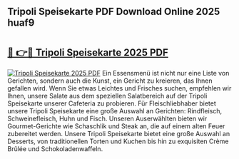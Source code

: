 ## Tripoli Speisekarte PDF Download Online 2025 huaf9

# <h2><a href="http://gc8vos.nevu.top/?p=Tripoli+Speisekarte">🔗 👉🔴 Tripoli Speisekarte 2025 PDF</a></h2>

[![Tripoli Speisekarte 2025 PDF](https://i.imgur.com/dBaPXMq.png)](http://gc8vos.nevu.top/?p=Tripoli+Speisekarte)
Ein Essensmenü ist nicht nur eine Liste von Gerichten, sondern auch die Kunst, ein Gericht zu kreieren, das Ihnen gefallen wird. Wenn Sie etwas Leichtes und Frisches suchen, empfehlen wir Ihnen, unsere Salate aus dem speziellen Salatbereich auf der Tripoli Speisekarte unserer Cafeteria zu probieren. Für Fleischliebhaber bietet unsere Tripoli Speisekarte eine große Auswahl an Gerichten: Rindfleisch, Schweinefleisch, Huhn und Fisch. Unseren Auserwählten bieten wir Gourmet-Gerichte wie Schaschlik und Steak an, die auf einem alten Feuer zubereitet werden. Unsere Tripoli Speisekarte bietet eine große Auswahl an Desserts, von traditionellen Torten und Kuchen bis hin zu exquisiten Crème Brûlée und Schokoladenwaffeln.
